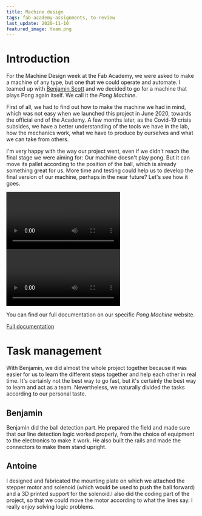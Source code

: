 ```yaml
---
title: Machine design
tags: fab-academy-assignments, to-review
last_update: 2020-11-10
featured_image: team.png
---
```


# Introduction

For the Machine Design week at the Fab Academy, we were asked to make a machine of any type, but one that we could operate and automate. I teamed up with [Benjamin Scott](https://fabacademy.org/2020/labs/barcelona/students/benjamin-scott/) and we decided to go for a machine that plays Pong again itself. We call it the *Pong Machine*.

First of all, we had to find out how to make the machine we had in mind, which was not easy when we launched this project in June 2020, towards the official end of the Academy. A few months later, as the Covid-19 crisis subsides, we have a better understanding of the tools we have in the lab, how the mechanics work, what we have to produce by ourselves and what we can take from others.

I'm very happy with the way our project went, even if we didn't reach the final stage we were aiming for: Our machine doesn't play pong. But it can move its pallet according to the position of the ball, which is already something great for us. More time and testing could help us to develop the final version of our machine, perhaps in the near future? Let's see how it goes.

<video><source src="metal-ball-compressed.mp4"></video>
<video><source src="working-prototype-compressed.mp4"></video>

You can find our full documentation on our specific *Pong Machine* website.

[Full documentation](button:http://academany.fabcloud.io/fabacademy/2020/labs/barcelona/barcelona-machines/pong-machine/)

# Task management

With Benjamin, we did almost the whole project together because it was easier for us to learn the different steps together and help each other in real time. It's certainly not the best way to go fast, but it's certainly the best way to learn and act as a team. Nevertheless, we naturally divided the tasks according to our personal taste.

## Benjamin

Benjamin did the ball detection part. He prepared the field and made sure that our line detection logic worked properly, from the choice of equipment to the electronics to make it work. He also built the rails and made the connectors to make them stand upright.

## Antoine

I designed and fabricated the mounting plate on which we attached the stepper motor and solenoid (which would be used to push the ball forward) and a 3D printed support for the solenoid.I also did the coding part of the project, so that we could move the motor according to what the lines say. I really enjoy solving logic problems.


